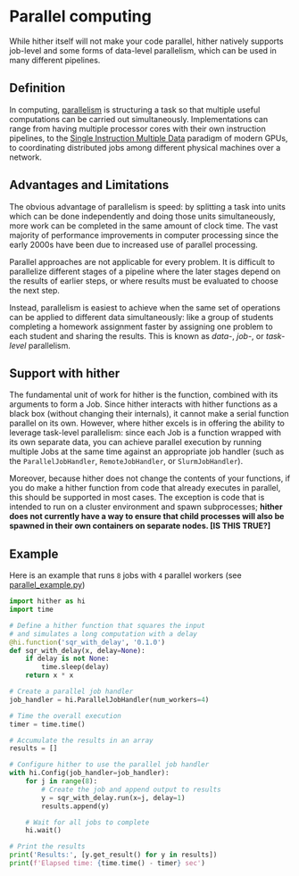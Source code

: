 # Parallel computing

While hither itself will not make your code parallel, hither
natively supports job-level and some forms of data-level
parallelism, which can be used in many different pipelines.

## Definition

In computing, [parallelism](https://en.wikipedia.org/wiki/Parallel_computing) is 
structuring a task so that multiple useful computations can be carried out
simultaneously. Implementations can range from having multiple processor
cores with their own instruction pipelines, to the
[Single Instruction Multiple Data](https://en.wikipedia.org/wiki/SIMD) paradigm
of modern GPUs, to coordinating distributed jobs among different physical machines
over a network.

## Advantages and Limitations

The obvious advantage of parallelism is speed: by splitting a task into units
which can be done independently and doing those units simultaneously, more
work can be completed in the same amount of clock time. The vast majority
of performance improvements in computer processing since the early 2000s
have been due to increased use of parallel processing.

Parallel approaches are not applicable for every problem. It is difficult
to parallelize different stages of a pipeline 
where the later stages depend on the results of earlier steps,
or where results must be evaluated to choose the next step.

Instead, parallelism is easiest to achieve when the same set of operations can be
applied to different data simultaneously: like a group of students completing
a homework assignment faster by assigning one problem to each student and
sharing the results. This is known as *data-*, *job-*, or *task-level* parallelism.


## Support with hither

The fundamental unit of work for hither is the function, combined with its
arguments to form a Job. Since hither interacts with hither functions as a black
box (without changing their internals), it cannot make a serial function
parallel on its own. However, where hither excels is in offering the ability
to leverage task-level parallelism: since each Job is a function wrapped
with its own separate data, you can achieve parallel execution by running
multiple Jobs at the same time against an appropriate job handler (such
as the `ParallelJobHandler`, `RemoteJobHandler`, or `SlurmJobHandler`).

Moreover, because hither does not change the contents of your functions,
if you do make a hither function from code that already executes
in parallel, this should be supported in most cases. The exception is
code that is intended to run on a cluster environment and spawn 
subprocesses; **hither does not currently have a way to ensure that
child processes will also be spawned in their own containers on
separate nodes. [IS THIS TRUE?]**

## Example

Here is an example that runs `8` jobs with `4` parallel workers
(see [parallel_example.py](./parallel_example.py))

```python
import hither as hi
import time

# Define a hither function that squares the input
# and simulates a long computation with a delay
@hi.function('sqr_with_delay', '0.1.0')
def sqr_with_delay(x, delay=None):
    if delay is not None:
        time.sleep(delay)
    return x * x

# Create a parallel job handler
job_handler = hi.ParallelJobHandler(num_workers=4)

# Time the overall execution
timer = time.time()

# Accumulate the results in an array
results = []

# Configure hither to use the parallel job handler
with hi.Config(job_handler=job_handler):
    for j in range(8):
        # Create the job and append output to results
        y = sqr_with_delay.run(x=j, delay=1)
        results.append(y)

    # Wait for all jobs to complete
    hi.wait()

# Print the results
print('Results:', [y.get_result() for y in results])
print(f'Elapsed time: {time.time() - timer} sec')
```


